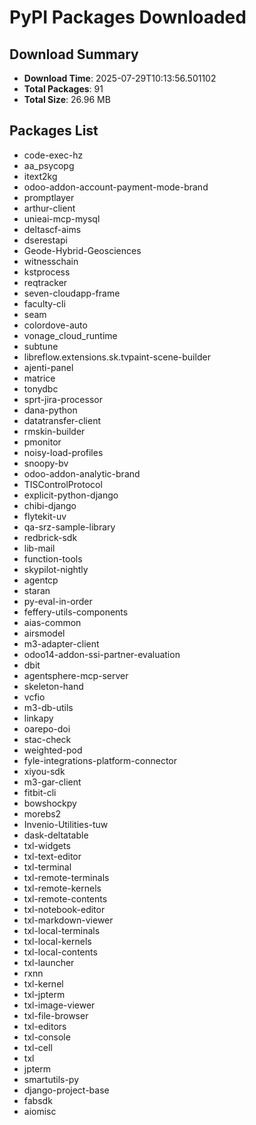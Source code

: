 # PyPI Packages Downloaded

## Download Summary
- **Download Time**: 2025-07-29T10:13:56.501102
- **Total Packages**: 91
- **Total Size**: 26.96 MB

## Packages List
- code-exec-hz
- aa_psycopg
- itext2kg
- odoo-addon-account-payment-mode-brand
- promptlayer
- arthur-client
- unieai-mcp-mysql
- deltascf-aims
- dserestapi
- Geode-Hybrid-Geosciences
- witnesschain
- kstprocess
- reqtracker
- seven-cloudapp-frame
- faculty-cli
- seam
- colordove-auto
- vonage_cloud_runtime
- subtune
- libreflow.extensions.sk.tvpaint-scene-builder
- ajenti-panel
- matrice
- tonydbc
- sprt-jira-processor
- dana-python
- datatransfer-client
- rmskin-builder
- pmonitor
- noisy-load-profiles
- snoopy-bv
- odoo-addon-analytic-brand
- TISControlProtocol
- explicit-python-django
- chibi-django
- flytekit-uv
- qa-srz-sample-library
- redbrick-sdk
- lib-mail
- function-tools
- skypilot-nightly
- agentcp
- staran
- py-eval-in-order
- feffery-utils-components
- aias-common
- airsmodel
- m3-adapter-client
- odoo14-addon-ssi-partner-evaluation
- dbit
- agentsphere-mcp-server
- skeleton-hand
- vcfio
- m3-db-utils
- linkapy
- oarepo-doi
- stac-check
- weighted-pod
- fyle-integrations-platform-connector
- xiyou-sdk
- m3-gar-client
- fitbit-cli
- bowshockpy
- morebs2
- Invenio-Utilities-tuw
- dask-deltatable
- txl-widgets
- txl-text-editor
- txl-terminal
- txl-remote-terminals
- txl-remote-kernels
- txl-remote-contents
- txl-notebook-editor
- txl-markdown-viewer
- txl-local-terminals
- txl-local-kernels
- txl-local-contents
- txl-launcher
- rxnn
- txl-kernel
- txl-jpterm
- txl-image-viewer
- txl-file-browser
- txl-editors
- txl-console
- txl-cell
- txl
- jpterm
- smartutils-py
- django-project-base
- fabsdk
- aiomisc
